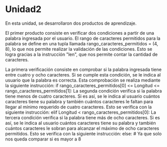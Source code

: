 # Unidad2
En esta unidad, se desarrollaron dos productos de aprendizaje.

El primer producto consiste en verificar dos condiciones a partir de una palabra ingresada por el usuario. El rango de caracteres permitidos para la palabra se define en una tupla llamada rango_caracteres_permitidos = (4, 8), lo que nos permite realizar la validación de las condiciones. Esto se logra gracias a la instrucción "len", que nos permite contar la cantidad de caracteres.

La primera verificación consiste en comprobar si la palabra ingresada tiene entre cuatro y ocho caracteres. Si se cumple esta condición, se le indica al usuario que la palabra es correcta. Esta comprobación se realiza mediante la siguiente instrucción:
if rango_caracteres_permitidos[0] <= Longitud <= rango_caracteres_permitidos[1]:
La segunda condición verifica si la palabra tiene menos de cuatro caracteres. Si es así, se le indica al usuario cuántos caracteres tiene su palabra y también cuántos caracteres le faltan para llegar al mínimo requerido de cuatro caracteres. Esto se verifica con la siguiente instrucción:
elif Longitud < rango_caracteres_permitidos[0]:
La tercera condición verifica si la palabra tiene más de ocho caracteres. Si es así, se le indica al usuario cuántos caracteres tiene su palabra y también cuántos caracteres le sobran para alcanzar el máximo de ocho caracteres permitidos. Esto se verifica con la siguiente instrucción:
else: # Ya que solo nos queda comparar si es mayor a 8



